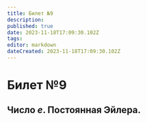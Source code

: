 ```yaml
---
title: Билет №9
description: 
published: true
date: 2023-11-18T17:09:30.102Z
tags: 
editor: markdown
dateCreated: 2023-11-18T17:09:30.102Z
---
```


# Билет №9

## Число $e$. Постоянная Эйлера.

